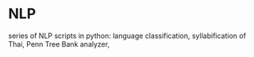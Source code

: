 # NLP
series of NLP scripts in python: language classification, syllabification of Thai, Penn Tree Bank analyzer, 
